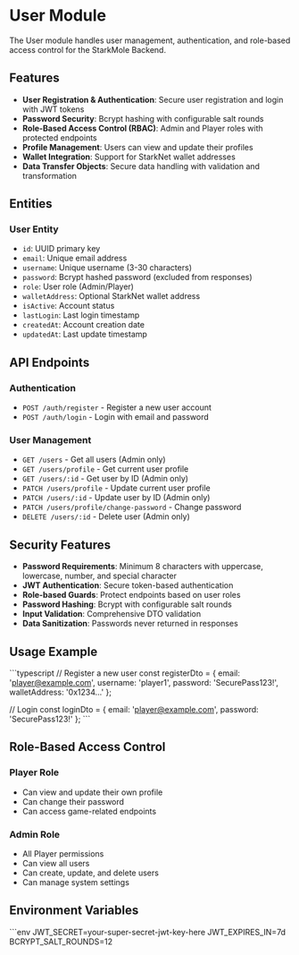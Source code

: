 # User Module

The User module handles user management, authentication, and role-based access control for the StarkMole Backend.

## Features

- **User Registration & Authentication**: Secure user registration and login with JWT tokens
- **Password Security**: Bcrypt hashing with configurable salt rounds
- **Role-Based Access Control (RBAC)**: Admin and Player roles with protected endpoints
- **Profile Management**: Users can view and update their profiles
- **Wallet Integration**: Support for StarkNet wallet addresses
- **Data Transfer Objects**: Secure data handling with validation and transformation

## Entities

### User Entity
- `id`: UUID primary key
- `email`: Unique email address
- `username`: Unique username (3-30 characters)
- `password`: Bcrypt hashed password (excluded from responses)
- `role`: User role (Admin/Player)
- `walletAddress`: Optional StarkNet wallet address
- `isActive`: Account status
- `lastLogin`: Last login timestamp
- `createdAt`: Account creation date
- `updatedAt`: Last update timestamp

## API Endpoints

### Authentication
- `POST /auth/register` - Register a new user account
- `POST /auth/login` - Login with email and password

### User Management
- `GET /users` - Get all users (Admin only)
- `GET /users/profile` - Get current user profile
- `GET /users/:id` - Get user by ID (Admin only)
- `PATCH /users/profile` - Update current user profile
- `PATCH /users/:id` - Update user by ID (Admin only)
- `PATCH /users/profile/change-password` - Change password
- `DELETE /users/:id` - Delete user (Admin only)

## Security Features

- **Password Requirements**: Minimum 8 characters with uppercase, lowercase, number, and special character
- **JWT Authentication**: Secure token-based authentication
- **Role-based Guards**: Protect endpoints based on user roles
- **Password Hashing**: Bcrypt with configurable salt rounds
- **Input Validation**: Comprehensive DTO validation
- **Data Sanitization**: Passwords never returned in responses

## Usage Example

\`\`\`typescript
// Register a new user
const registerDto = {
  email: 'player@example.com',
  username: 'player1',
  password: 'SecurePass123!',
  walletAddress: '0x1234...'
};

// Login
const loginDto = {
  email: 'player@example.com',
  password: 'SecurePass123!'
};
\`\`\`

## Role-Based Access Control

### Player Role
- Can view and update their own profile
- Can change their password
- Can access game-related endpoints

### Admin Role
- All Player permissions
- Can view all users
- Can create, update, and delete users
- Can manage system settings

## Environment Variables

\`\`\`env
JWT_SECRET=your-super-secret-jwt-key-here
JWT_EXPIRES_IN=7d
BCRYPT_SALT_ROUNDS=12
